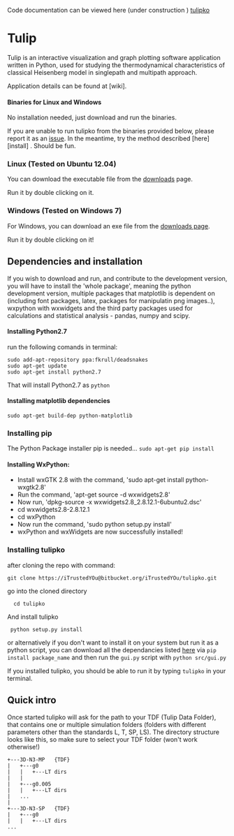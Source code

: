 Code documentation can be viewed here (under construction ) [tulipko](http://itrustedyou.bitbucket.org/tulipko)

# Tulip
Tulip is an interactive visualization and graph plotting software application written in Python, used for studying the thermodynamical characteristics of classical Heisenberg model in singlepath and multipath approach.

Application details can be found at [wiki].

#### Binaries for Linux and Windows

No installation needed, just download and run the binaries.

If you are unable to run tulipko from the binaries provided
below, please report it as an [issue](https://bitbucket.org/iTrustedYOu/tulipko/issues). In the meantime, try the method described [here][install] . Should be fun.


### Linux (Tested on Ubuntu 12.04)

You can download the executable file from
the [downloads](https://bitbucket.org/iTrustedYOu/tulipko/downloads/tulipko) page. 

Run it by double clicking on it.

### Windows (Tested on Windows 7)

For Windows, you can download an exe file from the [downloads page](https://bitbucket.org/iTrustedYOu/tulipko/downloads/gui.exetulipko-win.exe).

Run it by double clicking on it!

<a name="install" />

## Dependencies and installation
If you wish to download and run, and contribute to the development
version, you will have to install the 'whole package',
meaning the python development version, multiple packages
that matplotlib is dependent on (including font packages,
latex, packages for manipulatin png images..), wxpython with wxwidgets
and the third party packages used for calculations and
statistical analysis - pandas, numpy and scipy.

#### Installing Python2.7
run the following comands in terminal:
```
sudo add-apt-repository ppa:fkrull/deadsnakes
sudo apt-get update
sudo apt-get install python2.7 
```
That will install Python2.7 as ``python``

#### Installing matplotlib dependencies
`` sudo apt-get build-dep python-matplotlib ``

### Installing pip
The Python Package installer pip is needed...
``sudo apt-get pip install``

#### Installing WxPython:

  -   Install wxGTK 2.8 with the command, 'sudo apt-get install python-wxgtk2.8'
  -   Run the command, 'apt-get source -d wxwidgets2.8'
  -   Now run, 'dpkg-source -x wxwidgets2.8_2.8.12.1-6ubuntu2.dsc'
  -   cd wxwidgets2.8-2.8.12.1
  -   cd wxPython
  -   Now run the command, 'sudo python setup.py install'
  -   wxPython and wxWidgets are now successfully installed!

### Installing tulipko
after cloning the repo with command:

  
   ```git clone https://iTrustedYOu@bitbucket.org/iTrustedYOu/tulipko.git```

go into the cloned directory



```   cd tulipko ```

And install tulipko



```  python setup.py install ```

or alternatively if you don't want to install
it on your system but run it as a python script,
you can download all the dependancies listed [here](https://bitbucket.org/iTrustedYOu/tulipko/wiki/Install)
 via ```pip install package_name```
and then run the ```gui.py``` script with ```python src/gui.py```

If you installed tulipko, you should be able to run it
by typing ```tulipko``` in your terminal. 


## Quick intro

Once started tulipko will ask for the path to your TDF (Tulip Data Folder),
that contains one or multiple 
simulation folders (folders with different parameters other than the standards
L, T, SP, LS). The directory structure looks like this, so make sure to select
your TDF folder (won't work otherwise!)
```
+---3D-N3-MP   {TDF}
|   +---g0
|   |   +---LT dirs
|   |
|   +---g0.005
|   |   +---LT dirs
|   ...
|
+---3D-N3-SP   {TDF}
|   +---g0
|   |   +---LT dirs
...

```